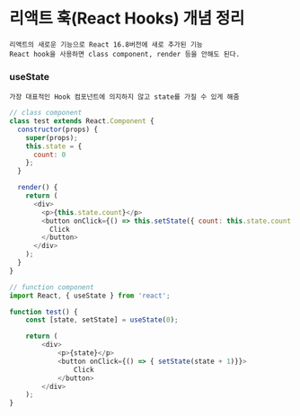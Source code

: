 # 리액트 훅(React Hooks) 개념 정리

    리액트의 새로운 기능으로 React 16.8버전에 새로 추가된 기능
    React hook을 사용하면 class component, render 등을 안해도 된다.

### useState
    가장 대표적인 Hook 컴포넌트에 의지하지 않고 state를 가질 수 있게 해줌

```javascript
// class component
class test extends React.Component {
  constructor(props) {
    super(props);
    this.state = {
      count: 0
    };
  }

  render() {
    return (
      <div>
        <p>{this.state.count}</p>
        <button onClick={() => this.setState({ count: this.state.count + 1 })}>
          Click
        </button>
      </div>
    );
  }
}

// function component
import React, { useState } from 'react';

function test() {
    const [state, setState] = useState(0);

    return (
        <div>
            <p>{state}</p>
            <button onClick={() => { setState(state + 1)}}>
                Click
            </button>
        </div>
    );
}
```